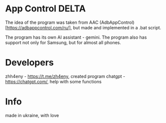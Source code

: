 # App Control **DELTA**

The idea of ​​the program was taken from AAC (AdbAppControl) [https://adbappcontrol.com/ru/], but made and implemented in a .bat script.

The program has its own AI assistant - gemini. The program also has support not only for Samsung, but for almost all phones.

# Developers

zhh4eny - https://t.me/zh4eny, created program
chatgpt - https://chatgpt.com/, help with some functions

# Info

made in ukraine, with love

